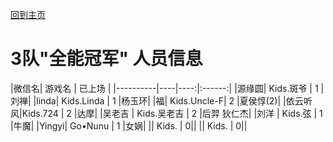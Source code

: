 [回到主页](README.md)

# 3队"全能冠军" 人员信息


|微信名|   游戏名     | 已上场 |
|----------|----|----:|:------:|
|源缘圆| Kids.斑爷  |  1  |刘禅|
|linda| Kids.Linda  |  1  |杨玉环|
|福| Kids.Uncle-F|  2  |夏侯惇(2)|
|依云听风|Kids.724 |  2  |达摩|
|吴老吉 | Kids.吴老吉  | 2 |后羿 狄仁杰|
|刘洋 | Kids.弦  |  1 |牛魔|
|Yingyi| Go•Nunu  | 1 |女娲|
|| Kids.  | 0||
|| Kids.  | 0||
